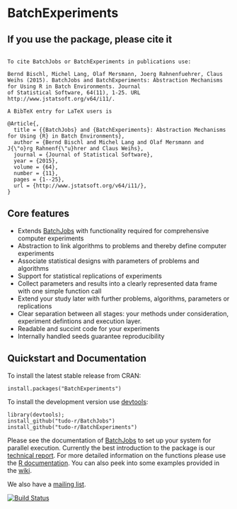 # BatchExperiments

## If you use the package, please cite it
  ```

To cite BatchJobs or BatchExperiments in publications use:

  Bernd Bischl, Michel Lang, Olaf Mersmann, Joerg Rahnenfuehrer, Claus Weihs (2015). BatchJobs and BatchExperiments: Abstraction Mechanisms for Using R in Batch Environments. Journal
  of Statistical Software, 64(11), 1-25. URL http://www.jstatsoft.org/v64/i11/.

A BibTeX entry for LaTeX users is

  @Article{,
    title = {{BatchJobs} and {BatchExperiments}: Abstraction Mechanisms for Using {R} in Batch Environments},
    author = {Bernd Bischl and Michel Lang and Olaf Mersmann and J{\"o}rg Rahnenf{\"u}hrer and Claus Weihs},
    journal = {Journal of Statistical Software},
    year = {2015},
    volume = {64},
    number = {11},
    pages = {1--25},
    url = {http://www.jstatsoft.org/v64/i11/},
  }
  ```

## Core features
* Extends [BatchJobs](https://github.com/tudo-r/BatchJobs) with functionality required for comprehensive computer experiments
* Abstraction to link algorithms to problems and thereby define computer experiments
* Associate statistical designs with parameters of problems and algorithms
* Support for statistical replications of experiments
* Collect parameters and results into a clearly represented data frame with one simple function call
* Extend your study later with further problems, algorithms, parameters or replications
* Clear separation between all stages: your methods under consideration, experiment defintions and execution layer.
* Readable and succint code for your experiments
* Internally handled seeds guarantee reproducibility


## Quickstart and Documentation
To install the latest stable release from CRAN:
```splus
install.packages("BatchExperiments")
```
To install the development version use [devtools](http://cran.r-project.org/web/packages/devtools):
```splus
library(devtools);
install_github("tudo-r/BatchJobs")
install_github("tudo-r/BatchExperiments")
```
Please see the documentation of [BatchJobs](https://github.com/tudo-r/BatchJobs) to set up your system for parallel execution.
Currently the best introduction to the package is our [technical report](http://sfb876.tu-dortmund.de/PublicPublicationFiles/bischl_etal_2012a.pdf).
For more detailed information on the functions please use the [R documentation](http://tudo-r.github.io/BatchExperiments/).
You can also peek into some examples provided in the [wiki](../../wiki).

We also have a [mailing list](http://groups.google.com/group/batchjobs).

[![Build Status](https://travis-ci.org/tudo-r/BatchExperiments.png)](https://travis-ci.org/tudo-r/BatchExperiments)
